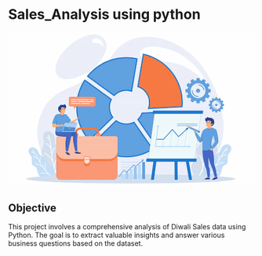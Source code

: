 # Sales_Analysis using python
![Sales Analysis](https://github.com/shiva6200/Sales_Analysis/blob/main/what-is-sales-analysis-how-to-prepare-a-sales-analysis-Report0A.jpg)

## Objective
This project involves a comprehensive analysis of Diwali Sales data using Python. The goal is to extract valuable insights and answer various business questions based on the dataset.

